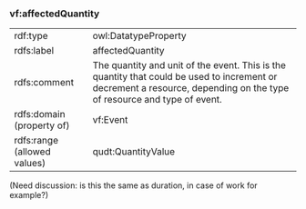 ### vf:affectedQuantity

<table>
<tr><td>rdf:type</td><td>owl:DatatypeProperty</td></tr>
<tr><td>rdfs:label</td><td>affectedQuantity</td></tr>
<tr><td>rdfs:comment</td><td>The quantity and unit of the event. This is the quantity that could be used to increment or decrement a resource, depending on the type of resource and type of event.</td></tr>
<tr><td>rdfs:domain (property of)</td><td>vf:Event</td></tr>
<tr><td>rdfs:range (allowed values)</td><td>qudt:QuantityValue</td></tr>
</table>

(Need discussion: is this the same as duration, in case of work for example?)